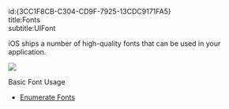 id:{3CC1F8CB-C304-CD9F-7925-13CDC9171FA5}  
title:Fonts  
subtitle:UIFont  

iOS ships a number of high-quality fonts that can be used in your
application.

 [ ![](Images/EnumerateFonts.png)](Images/EnumerateFonts.png)

Basic Font Usage

-   [Enumerate Fonts](/recipes/ios/standard_controls/fonts/enumerate_fonts)
